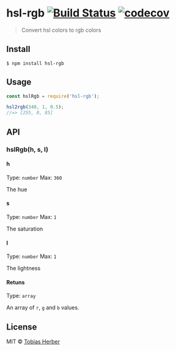# hsl-rgb [![Build Status](https://travis-ci.org/usemeta/hsl-rgb.svg?branch=master)](https://travis-ci.org/usemeta/hsl-rgb) [![codecov](https://codecov.io/gh/usemeta/hsl-rgb/branch/master/graph/badge.svg)](https://codecov.io/gh/usemeta/hsl-rgb)

> Convert hsl colors to rgb colors

## Install

```
$ npm install hsl-rgb
```

## Usage

```js
const hslRgb = require('hsl-rgb');

hsl2rgb(340, 1, 0.5);
//=> [255, 0, 85]
```

## API

### hslRgb(h, s, l)

#### h

Type: `number`
Max: `360`

The hue

#### s

Type: `number`
Max: `1`

The saturation

#### l

Type: `number`
Max: `1`

The lightness

#### Retuns

Type: `array`

An array of `r`, `g` and `b` values.

## License

MIT © [Tobias Herber](http://tobihrbr.com)
